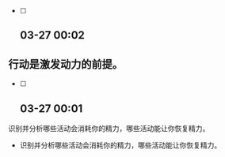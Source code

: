 - [ ] ##  03-27 00:02
行动是激发动力的前提。
-  

- [ ] ##  03-27 00:01
识别并分析哪些活动会消耗你的精力，哪些活动能让你恢复精力。
- 识别并分析哪些活动会消耗你的精力，哪些活动能让你恢复精力。 

